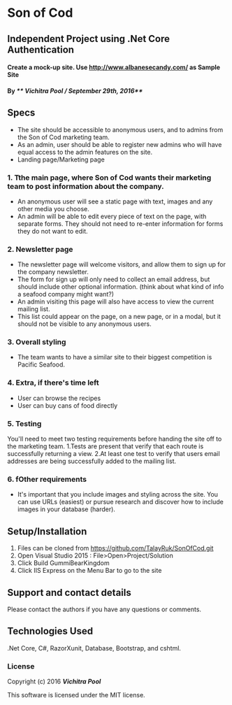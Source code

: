 # Son of Cod
## Independent Project using .Net Core Authentication
#### Create a mock-up site. Use http://www.albanesecandy.com/ as Sample Site

#### By _** Vichitra Pool / September 29th, 2016**_

## Specs
 * The site should be accessible to anonymous users, and to admins from the Son of Cod marketing team. 
 * As an admin, user should be able to register new admins who will have equal access to the admin features on the site.
 * Landing page/Marketing page
### 1. Tthe main page, where Son of Cod wants their marketing team to post information about the company.
 * An anonymous user will see a static page with text, images and any other media you choose.
 * An admin will be able to edit every piece of text on the page, with separate forms. They should not need to re-enter information for forms they do not want to edit.
### 2. Newsletter page
 * The newsletter page will welcome visitors, and allow them to sign up for the company newsletter. 
 * The form for sign up will only need to collect an email address, but should include other optional information. (think about what kind of info a seafood company might want?)
 * An admin visiting this page will also have access to view the current mailing list. 
 * This list could appear on the page, on a new page, or in a modal, but it should not be visible to any anonymous users.
### 3. Overall styling 
 * The team wants to have a similar site to their biggest competition is Pacific Seafood.
### 4. Extra, if there's time left
 * User can browse the recipes
 * User can buy cans of food directly
### 5. Testing
 You'll need to meet two testing requirements before handing the site off to the marketing team.
  1.Tests are present that verify that each route is successfully returning a view.
  2.At least one test to verify that users email addresses are being successfully added to the mailing list.
### 6. fOther requirements
* It's important that you include images and styling across the site. You can use URLs (easiest) or pursue research and discover how to include images in your database (harder). 

## Setup/Installation
1. Files can be cloned from https://github.com/TalayRuk/SonOfCod.git 
2. Open Visual Studio 2015 : File>Open>Project/Solution
3. Click Build GummiBearKingdom 
4. Click IIS Express on the Menu Bar to go to the site


## Support and contact details

Please contact the authors if you have any questions or comments.

## Technologies Used

.Net Core, C#, RazorXunit, Database, Bootstrap, and cshtml.

### License

Copyright (c) 2016 **_Vichitra Pool_**

This software is licensed under the MIT license.
